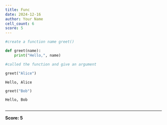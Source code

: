 ```yaml
---
title: Func
date: 2024-12-16
author: Your Name
cell_count: 6
score: 5
---
```


```python
#create a function name greet()
```


```python
def greet(name):
    print("Hello,", name)
```


```python
#called the function and give an argument
```


```python
greet("Alice")
```

    Hello, Alice



```python
greet("Bob")
```

    Hello, Bob



```python

```


---
**Score: 5**
